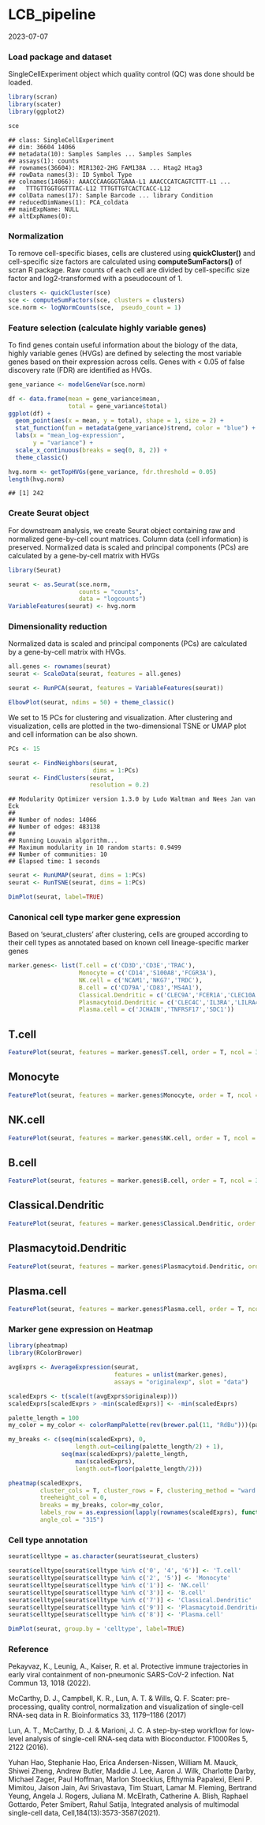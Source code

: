 LCB_pipeline
================
2023-07-07

### **Load package and dataset**

SingleCellExperiment object which quality control (QC) was done should
be loaded.

``` r
library(scran)
library(scater)
library(ggplot2)
```

``` r
sce
```

    ## class: SingleCellExperiment 
    ## dim: 36604 14066 
    ## metadata(10): Samples Samples ... Samples Samples
    ## assays(1): counts
    ## rownames(36604): MIR1302-2HG FAM138A ... Htag2 Htag3
    ## rowData names(3): ID Symbol Type
    ## colnames(14066): AAACCCAAGGGTGAAA-L1 AAACCCATCAGTCTTT-L1 ...
    ##   TTTGTTGGTGGTTTAC-L12 TTTGTTGTCACTCACC-L12
    ## colData names(17): Sample Barcode ... library Condition
    ## reducedDimNames(1): PCA_coldata
    ## mainExpName: NULL
    ## altExpNames(0):

### **Normalization**

To remove cell-specific biases, cells are clustered using
**quickCluster()** and cell-specific size factors are calculated using
**computeSumFactors()** of scran R package. Raw counts of each cell are
divided by cell-specific size factor and log2-transformed with a
pseudocount of 1.

``` r
clusters <- quickCluster(sce)
sce <- computeSumFactors(sce, clusters = clusters)
sce.norm <- logNormCounts(sce,  pseudo_count = 1)
```

### **Feature selection (calculate highly variable genes)**

To find genes contain useful information about the biology of the data,
highly variable genes (HVGs) are defined by selecting the most variable
genes based on their expression across cells. Genes with \< 0.05 of
false discovery rate (FDR) are identified as HVGs.

``` r
gene_variance <- modelGeneVar(sce.norm)

df <- data.frame(mean = gene_variance$mean,
                 total = gene_variance$total)
ggplot(df) +
  geom_point(aes(x = mean, y = total), shape = 1, size = 2) +
  stat_function(fun = metadata(gene_variance)$trend, color = "blue") +
  labs(x = "mean_log-expression",
       y = "variance") +
  scale_x_continuous(breaks = seq(0, 8, 2)) +
  theme_classic()
```

``` r
hvg.norm <- getTopHVGs(gene_variance, fdr.threshold = 0.05)
length(hvg.norm)
```

    ## [1] 242

### **Create Seurat object**

For downstream analysis, we create Seurat object containing raw and
normalized gene-by-cell count matrices. Column data (cell information)
is preserved. Normalized data is scaled and principal components (PCs)
are calculated by a gene-by-cell matrix with HVGs

``` r
library(Seurat)

seurat <- as.Seurat(sce.norm,
                    counts = "counts",
                    data = "logcounts")
VariableFeatures(seurat) <- hvg.norm
```

### **Dimensionality reduction**

Normalized data is scaled and principal components (PCs) are calculated
by a gene-by-cell matrix with HVGs.

``` r
all.genes <- rownames(seurat)
seurat <- ScaleData(seurat, features = all.genes)

seurat <- RunPCA(seurat, features = VariableFeatures(seurat))
```

``` r
ElbowPlot(seurat, ndims = 50) + theme_classic()
```

We set to 15 PCs for clustering and visualization. After clustering and
visualization, cells are plotted in the two-dimensional TSNE or UMAP
plot and cell information can be also shown.

``` r
PCs <- 15

seurat <- FindNeighbors(seurat,
                        dims = 1:PCs)
seurat <- FindClusters(seurat,
                       resolution = 0.2)
```

    ## Modularity Optimizer version 1.3.0 by Ludo Waltman and Nees Jan van Eck
    ## 
    ## Number of nodes: 14066
    ## Number of edges: 483138
    ## 
    ## Running Louvain algorithm...
    ## Maximum modularity in 10 random starts: 0.9499
    ## Number of communities: 10
    ## Elapsed time: 1 seconds

``` r
seurat <- RunUMAP(seurat, dims = 1:PCs)
seurat <- RunTSNE(seurat, dims = 1:PCs)
```

``` r
DimPlot(seurat, label=TRUE)

```

### **Canonical cell type marker gene expression**

Based on ‘seurat_clusters’ after clustering, cells are grouped according
to their cell types as annotated based on known cell lineage-specific
marker genes

``` r
marker.genes<- list(T.cell = c('CD3D','CD3E','TRAC'),
                    Monocyte = c('CD14','S100A8','FCGR3A'),
                    NK.cell = c('NCAM1','NKG7','TRDC'),
                    B.cell = c('CD79A','CD83','MS4A1'),
                    Classical.Dendritic = c('CLEC9A','FCER1A','CLEC10A'),
                    Plasmacytoid.Dendritic = c('CLEC4C','IL3RA','LILRA4'),
                    Plasma.cell = c('JCHAIN','TNFRSF17','SDC1'))
```

## T.cell

``` r
FeaturePlot(seurat, features = marker.genes$T.cell, order = T, ncol = 3)
```

## Monocyte

``` r
FeaturePlot(seurat, features = marker.genes$Monocyte, order = T, ncol = 3)
```

## NK.cell

``` r
FeaturePlot(seurat, features = marker.genes$NK.cell, order = T, ncol = 3)
```

## B.cell

``` r
FeaturePlot(seurat, features = marker.genes$B.cell, order = T, ncol = 3)
```

## Classical.Dendritic

``` r
FeaturePlot(seurat, features = marker.genes$Classical.Dendritic, order = T, ncol = 3)
```

## Plasmacytoid.Dendritic

``` r
FeaturePlot(seurat, features = marker.genes$Plasmacytoid.Dendritic, order = T, ncol = 3)
```

## Plasma.cell

``` r
FeaturePlot(seurat, features = marker.genes$Plasma.cell, order = T, ncol = 3)
```

### **Marker gene expression on Heatmap**

``` r
library(pheatmap)
library(RColorBrewer)

avgExprs <- AverageExpression(seurat,
                              features = unlist(marker.genes),
                              assays = "originalexp", slot = "data")

scaledExprs <- t(scale(t(avgExprs$originalexp)))
scaledExprs[scaledExprs > -min(scaledExprs)] <- -min(scaledExprs)

palette_length = 100
my_color = my_color <- colorRampPalette(rev(brewer.pal(11, "RdBu")))(palette_length)

my_breaks <- c(seq(min(scaledExprs), 0,
                   length.out=ceiling(palette_length/2) + 1),
               seq(max(scaledExprs)/palette_length,
                   max(scaledExprs),
                   length.out=floor(palette_length/2)))

pheatmap(scaledExprs,
         cluster_cols = T, cluster_rows = F, clustering_method = "ward.D2",
         treeheight_col = 0,
         breaks = my_breaks, color=my_color,
         labels_row = as.expression(lapply(rownames(scaledExprs), function(a) bquote(italic(.(a))))),
         angle_col = "315")
```

### **Cell type annotation**

``` r
seurat$celltype = as.character(seurat$seurat_clusters)

seurat$celltype[seurat$celltype %in% c('0', '4', '6')] <- 'T.cell'
seurat$celltype[seurat$celltype %in% c('2', '5')] <- 'Monocyte'
seurat$celltype[seurat$celltype %in% c('1')] <- 'NK.cell'
seurat$celltype[seurat$celltype %in% c('3')] <- 'B.cell'
seurat$celltype[seurat$celltype %in% c('7')] <- 'Classical.Dendritic'
seurat$celltype[seurat$celltype %in% c('9')] <- 'Plasmacytoid.Dendritic'
seurat$celltype[seurat$celltype %in% c('8')] <- 'Plasma.cell'
```

``` r
DimPlot(seurat, group.by = 'celltype', label=TRUE)
```

### **Reference**

Pekayvaz, K., Leunig, A., Kaiser, R. et al. Protective immune
trajectories in early viral containment of non-pneumonic SARS-CoV-2
infection. Nat Commun 13, 1018 (2022).

McCarthy, D. J., Campbell, K. R., Lun, A. T. & Wills, Q. F. Scater:
pre-processing, quality control, normalization and visualization of
single-cell RNA-seq data in R. Bioinformatics 33, 1179–1186 (2017)

Lun, A. T., McCarthy, D. J. & Marioni, J. C. A step-by-step workflow for
low-level analysis of single-cell RNA-seq data with Bioconductor.
F1000Res 5, 2122 (2016).

Yuhan Hao, Stephanie Hao, Erica Andersen-Nissen, William M. Mauck,
Shiwei Zheng, Andrew Butler, Maddie J. Lee, Aaron J. Wilk, Charlotte
Darby, Michael Zager, Paul Hoffman, Marlon Stoeckius, Efthymia Papalexi,
Eleni P. Mimitou, Jaison Jain, Avi Srivastava, Tim Stuart, Lamar M.
Fleming, Bertrand Yeung, Angela J. Rogers, Juliana M. McElrath,
Catherine A. Blish, Raphael Gottardo, Peter Smibert, Rahul Satija,
Integrated analysis of multimodal single-cell data,
Cell,184(13):3573-3587(2021).
